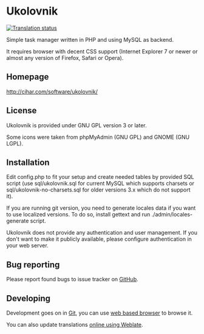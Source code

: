 # Ukolovnik

[![Translation status](http://l10n.cihar.com/widgets/weblate-status-badge.png)](http://l10n.cihar.com/engage/weblate/?utm_source=widget)

Simple task manager written in PHP and using MySQL as backend. 

It requires browser with decent CSS support (Internet Explorer 7 or
newer or almost any version of Firefox, Safari or Opera).


## Homepage

http://cihar.com/software/ukolovnik/


## License

Ukolovnik is provided under GNU GPL version 3 or later.

Some icons were taken from phpMyAdmin (GNU GPL) and GNOME (GNU LGPL).


## Installation

Edit config.php to fit your setup and create needed tables by provided
SQL script (use sql/ukolovnik.sql for current MySQL which supports
charsets or sql/ukolovnik-no-charsets.sql for older versions 3.x which
do not support it).

If you are running git version, you need to generate locales data if you
want to use localized versions. To do so, install gettext and run
./admin/locales-generate script.

Ukolovnik does not provide any authentication and user management. If
you don't want to make it publicly available, please configure
authentication in your web server.

## Bug reporting

Please report found bugs to issue tracker on [GitHub][1].


## Developing

Development goes on in [Git][2], you can use [web based browser][3] to
browse it.

You can also update translations [online using Weblate][4].

[1]: https://github.com/nijel/ukolovnik/issues
[2]: git://github.com/nijel/ukolovnik.git
[3]: https://github.com/nijel/ukolovnik
[4]: https://l10n.cihar.com/projects/ukolovnik/
